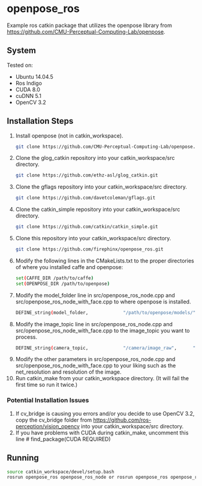 # openpose_ros

Example ros catkin package that utilizes the openpose library from https://github.com/CMU-Perceptual-Computing-Lab/openpose.

## System
Tested on:
* Ubuntu 14.04.5 
* Ros Indigo
* CUDA 8.0
* cuDNN 5.1
* OpenCV 3.2

## Installation Steps

1. Install openpose (not in catkin_workspace).
   ```bash
   git clone https://github.com/CMU-Perceptual-Computing-Lab/openpose.git
   ```
2. Clone the glog_catkin repository into your catkin_workspace/src directory.
   ```bash
   git clone https://github.com/ethz-asl/glog_catkin.git
   ```
3. Clone the gflags repository into your catkin_workspace/src directory.
   ```bash
   git clone https://github.com/davetcoleman/gflags.git
   ```
4. Clone the catkin_simple repository into your catkin_workspace/src directory.
   ```bash
   git clone https://github.com/catkin/catkin_simple.git
   ```
5. Clone this repository into your catkin_workspace/src directory.
   ```bash
   git clone https://github.com/firephinx/openpose_ros.git
   ```
6. Modify the following lines in the CMakeLists.txt to the proper directories of where you installed caffe and openpose:
   ```bash
   set(CAFFE_DIR /path/to/caffe)
   set(OPENPOSE_DIR /path/to/openpose)
   ```
7. Modify the model_folder line in src/openpose_ros_node.cpp and src/openpose_ros_node_with_face.cpp to where openpose is installed.
   ```bash
   DEFINE_string(model_folder,             "/path/to/openpose/models/",      "Folder where the pose models (COCO and MPI) are located.");
   ```
8. Modify the image_topic line in src/openpose_ros_node.cpp and src/openpose_ros_node_with_face.cpp to the image_topic you want to process.
   ```bash
   DEFINE_string(camera_topic,             "/camera/image_raw",      "Image topic that OpenPose will process.");
   ```
9. Modify the other parameters in src/openpose_ros_node.cpp and src/openpose_ros_node_with_face.cpp to your liking such as the net_resolution and resolution of the image.
10. Run catkin_make from your catkin_workspace directory. (It will fail the first time so run it twice.)

### Potential Installation Issues
1. If cv_bridge is causing you errors and/or you decide to use OpenCV 3.2, copy the cv_bridge folder from https://github.com/ros-perception/vision_opencv into your catkin_workspace/src directory. 
2. If you have problems with CUDA during catkin_make, uncomment this line # find_package(CUDA REQUIRED)

## Running
```bash
source catkin_workspace/devel/setup.bash
rosrun openpose_ros openpose_ros_node or rosrun openpose_ros openpose_ros_node_with_face
```
